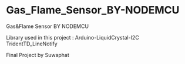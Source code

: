 # Gas_Flame_Sensor_BY-NODEMCU

Gas&Flame Sensor BY NODEMCU

Library used in this project : Arduino-LiquidCrystal-I2C
                               TridentTD_LineNotify
                               
Final Project by Suwaphat
